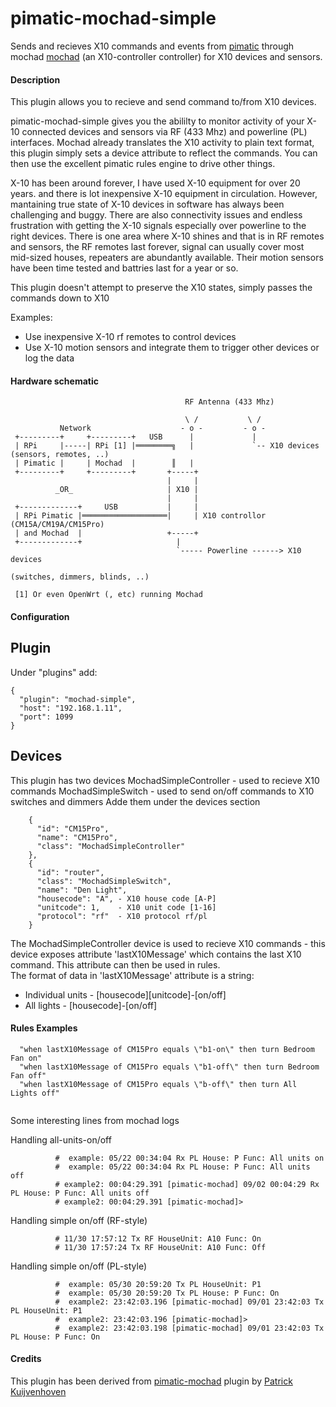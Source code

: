 pimatic-mochad-simple
======================

Sends and recieves X10 commands and events from [pimatic](http://pimatic.org) through mochad [mochad](http://sourceforge.net/apps/mediawiki/mochad) (an X10-controller controller) for X10 devices and sensors.

#### Description
This plugin allows you to recieve and send command to/from X10 devices.

pimatic-mochad-simple gives you the abililty to monitor activity of your X-10 connected devices and sensors via RF (433 Mhz) and powerline (PL) interfaces.  Mochad already translates the X10 activity to plain text format, this plugin simply sets a device attribute to reflect the commands.  You can then use the excellent pimatic rules engine to drive other things.  

X-10 has been around forever, I have used X-10 equipment for over 20 years. and there is lot inexpensive X-10 equipment in circulation. However, mantaining true state of X-10 devices in software has always been challenging and buggy. There are also connectivity issues and endless frustration with getting the X-10 signals especially over powerline to the right devices.  There is one area where X-10 shines and that is in RF remotes and sensors, the RF remotes last forever, signal can usually cover most mid-sized houses, repeaters are abundantly available.  Their motion sensors have been time tested and battries last for a year or so. 

This plugin doesn't attempt to preserve the X10 states, simply passes the commands down to X10

Examples:
 - Use inexpensive X-10 rf remotes to control devices
 - Use X-10 motion sensors and integrate them to trigger other devices or log the data

#### Hardware schematic

```
                                       RF Antenna (433 Mhz)
          
                                       \ /           \ /
           Network                    - o -         - o -
 +---------+     +---------+   USB      |             |   
 | RPi     |-----| RPi [1] |════════╗   |             `-- X10 devices (sensors, remotes, ..)
 | Pimatic |     | Mochad  |        ║   |                         
 +---------+     +---------+       +-----+                        
                                   |     |
          _OR_                     | X10 |
                                   |     |
 +-------------+     USB           |     |
 | RPi Pimatic |═══════════════════|     | X10 controllor (CM15A/CM19A/CM15Pro)
 | and Mochad  |                   +-----+
 +-------------+                     |  
                                     `----- Powerline ------> X10 devices 
                                                              (switches, dimmers, blinds, ..)
                                     
 [1] Or even OpenWrt (, etc) running Mochad                                    
```

#### Configuration

Plugin
------
Under "plugins" add:

```
{
  "plugin": "mochad-simple",
  "host": "192.168.1.11",
  "port": 1099
}
```
Devices
-------
This plugin has two devices
MochadSimpleController  - used to recieve X10 commands
MochadSimpleSwitch  - used to send on/off commands to X10 switches and dimmers
Adde them under the devices section 

```
    {
      "id": "CM15Pro",
      "name": "CM15Pro",
      "class": "MochadSimpleController"
    },   
    {
      "id": "router",
      "class": "MochadSimpleSwitch",
      "name": "Den Light",
      "housecode": "A", - X10 house code [A-P]
      "unitcode": 1,    - X10 unit code [1-16]
      "protocol": "rf"  - X10 protocol rf/pl
    }
```

The MochadSimpleController device is used to recieve X10 commands - this device exposes attribute 'lastX10Message' which contains the last X10 command. This attribute can then be used in rules.  
The format of data in 'lastX10Message' attribute is a string: 
 - Individual units - [housecode][unitcode]-[on/off] 
 - All lights       - [housecode]-[on/off]


#### Rules Examples

``` 
  "when lastX10Message of CM15Pro equals \"b1-on\" then turn Bedroom Fan on"
  "when lastX10Message of CM15Pro equals \"b1-off\" then turn Bedroom Fan off"
  "when lastX10Message of CM15Pro equals \"b-off\" then turn All Lights off"
 
```

Some interesting lines from mochad logs
 
Handling all-units-on/off
```
          #  example: 05/22 00:34:04 Rx PL House: P Func: All units on
          #  example: 05/22 00:34:04 Rx PL House: P Func: All units off
          # example2: 00:04:29.391 [pimatic-mochad] 09/02 00:04:29 Rx PL House: P Func: All units off
          # example2: 00:04:29.391 [pimatic-mochad]>
```

Handling simple on/off (RF-style)
``` 
          # 11/30 17:57:12 Tx RF HouseUnit: A10 Func: On
          # 11/30 17:57:24 Tx RF HouseUnit: A10 Func: Off
```
Handling simple on/off (PL-style)
```
          #  example: 05/30 20:59:20 Tx PL HouseUnit: P1
          #  example: 05/30 20:59:20 Tx PL House: P Func: On
          #  example2: 23:42:03.196 [pimatic-mochad] 09/01 23:42:03 Tx PL HouseUnit: P1
          #  example2: 23:42:03.196 [pimatic-mochad]>
          #  example2: 23:42:03.198 [pimatic-mochad] 09/01 23:42:03 Tx PL House: P Func: On
```
 
#### Credits

This plugin has been derived from [pimatic-mochad](https://pimatic.org/plugins/pimatic-mochad) plugin by [Patrick Kuijvenhoven](https://github.com/petski)  


